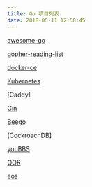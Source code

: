 ```yaml
---
title: Go 项目列表
date: 2018-05-11 12:58:45
---
```


[awesome-go](https://github.com/avelino/awesome-go)

[gopher-reading-list](https://github.com/enocom/gopher-reading-list)

[docker-ce](https://github.com/docker/docker-ce)

[Kubernetes](https://github.com/kubernetes/kubernetes)

[Caddy]

[Gin](https://github.com/gin-gonic/gin)

[Beego](https://github.com/astaxie/beego/)

[CockroachDB]

[youBBS](https://github.com/ego008/goyoubbs)

[QOR](https://github.com/qor)

[eos](https://github.com/EOSIO/eos)

